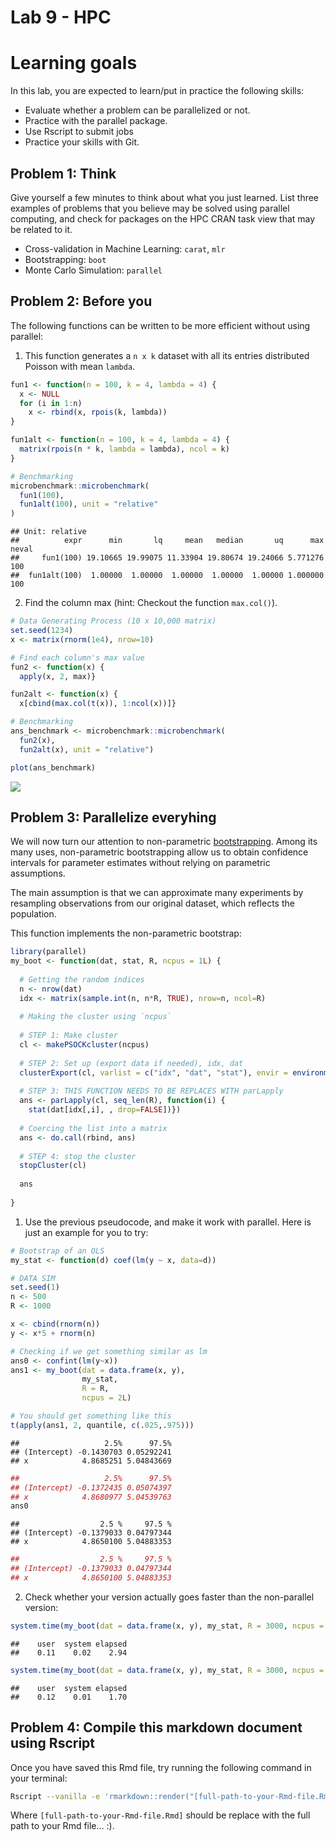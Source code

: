 Lab 9 - HPC
================

# Learning goals

In this lab, you are expected to learn/put in practice the following
skills:

  - Evaluate whether a problem can be parallelized or not.
  - Practice with the parallel package.
  - Use Rscript to submit jobs
  - Practice your skills with Git.

## Problem 1: Think

Give yourself a few minutes to think about what you just learned. List
three examples of problems that you believe may be solved using parallel
computing, and check for packages on the HPC CRAN task view that may be
related to it.

  - Cross-validation in Machine Learning: `carat`, `mlr`
  - Bootstrapping: `boot`
  - Monte Carlo Simulation: `parallel`

## Problem 2: Before you

The following functions can be written to be more efficient without
using parallel:

1.  This function generates a `n x k` dataset with all its entries
    distributed Poisson with mean `lambda`.

<!-- end list -->

``` r
fun1 <- function(n = 100, k = 4, lambda = 4) {
  x <- NULL
  for (i in 1:n)
    x <- rbind(x, rpois(k, lambda))
}

fun1alt <- function(n = 100, k = 4, lambda = 4) {
  matrix(rpois(n * k, lambda = lambda), ncol = k)
}

# Benchmarking
microbenchmark::microbenchmark(
  fun1(100),
  fun1alt(100), unit = "relative"
)
```

    ## Unit: relative
    ##          expr      min       lq     mean   median       uq      max neval
    ##     fun1(100) 19.10665 19.99075 11.33904 19.80674 19.24066 5.771276   100
    ##  fun1alt(100)  1.00000  1.00000  1.00000  1.00000  1.00000 1.000000   100

2.  Find the column max (hint: Checkout the function `max.col()`).

<!-- end list -->

``` r
# Data Generating Process (10 x 10,000 matrix)
set.seed(1234)
x <- matrix(rnorm(1e4), nrow=10)

# Find each column's max value
fun2 <- function(x) {
  apply(x, 2, max)}

fun2alt <- function(x) {
  x[cbind(max.col(t(x)), 1:ncol(x))]}

# Benchmarking
ans_benchmark <- microbenchmark::microbenchmark(
  fun2(x),
  fun2alt(x), unit = "relative")

plot(ans_benchmark)
```

![](09-lab_files/figure-gfm/p2-fun2-1.png)<!-- -->

## Problem 3: Parallelize everyhing

We will now turn our attention to non-parametric
[bootstrapping](https://en.wikipedia.org/wiki/Bootstrapping_\(statistics\)).
Among its many uses, non-parametric bootstrapping allow us to obtain
confidence intervals for parameter estimates without relying on
parametric assumptions.

The main assumption is that we can approximate many experiments by
resampling observations from our original dataset, which reflects the
population.

This function implements the non-parametric bootstrap:

``` r
library(parallel)
my_boot <- function(dat, stat, R, ncpus = 1L) {
  
  # Getting the random indices
  n <- nrow(dat)
  idx <- matrix(sample.int(n, n*R, TRUE), nrow=n, ncol=R)
 
  # Making the cluster using `ncpus`
  
  # STEP 1: Make cluster
  cl <- makePSOCKcluster(ncpus)
  
  # STEP 2: Set up (export data if needed), idx, dat
  clusterExport(cl, varlist = c("idx", "dat", "stat"), envir = environment())
  
  # STEP 3: THIS FUNCTION NEEDS TO BE REPLACES WITH parLapply
  ans <- parLapply(cl, seq_len(R), function(i) {
    stat(dat[idx[,i], , drop=FALSE])})
  
  # Coercing the list into a matrix
  ans <- do.call(rbind, ans)
  
  # STEP 4: stop the cluster
  stopCluster(cl)
  
  ans
  
}
```

1.  Use the previous pseudocode, and make it work with parallel. Here is
    just an example for you to try:

<!-- end list -->

``` r
# Bootstrap of an OLS
my_stat <- function(d) coef(lm(y ~ x, data=d))

# DATA SIM
set.seed(1)
n <- 500
R <- 1000

x <- cbind(rnorm(n))
y <- x*5 + rnorm(n)

# Checking if we get something similar as lm
ans0 <- confint(lm(y~x))
ans1 <- my_boot(dat = data.frame(x, y),
                my_stat,
                R = R,
                ncpus = 2L)

# You should get something like this
t(apply(ans1, 2, quantile, c(.025,.975)))
```

    ##                   2.5%      97.5%
    ## (Intercept) -0.1430703 0.05292241
    ## x            4.8685251 5.04843669

``` r
##                   2.5%      97.5%
## (Intercept) -0.1372435 0.05074397
## x            4.8680977 5.04539763
ans0
```

    ##                  2.5 %     97.5 %
    ## (Intercept) -0.1379033 0.04797344
    ## x            4.8650100 5.04883353

``` r
##                  2.5 %     97.5 %
## (Intercept) -0.1379033 0.04797344
## x            4.8650100 5.04883353
```

2.  Check whether your version actually goes faster than the
    non-parallel version:

<!-- end list -->

``` r
system.time(my_boot(dat = data.frame(x, y), my_stat, R = 3000, ncpus = 1L))
```

    ##    user  system elapsed 
    ##    0.11    0.02    2.94

``` r
system.time(my_boot(dat = data.frame(x, y), my_stat, R = 3000, ncpus = 2))
```

    ##    user  system elapsed 
    ##    0.12    0.01    1.70

## Problem 4: Compile this markdown document using Rscript

Once you have saved this Rmd file, try running the following command in
your terminal:

``` bash
Rscript --vanilla -e 'rmarkdown::render("[full-path-to-your-Rmd-file.Rmd]")' &
```

Where `[full-path-to-your-Rmd-file.Rmd]` should be replace with the full
path to your Rmd file… :).
